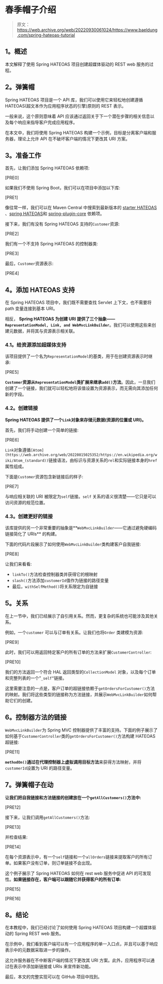 # 春季帽子介绍

> 原文：<https://web.archive.org/web/20220930061024/https://www.baeldung.com/spring-hateoas-tutorial>

## **1。概述**

本文解释了使用 Spring HATEOAS 项目创建超媒体驱动的 REST web 服务的过程。

## **2。弹簧帽**

Spring HATEOAS 项目是一个 API 库，我们可以使用它来轻松地创建遵循 HATEOAS(超文本作为应用程序状态的引擎)原则的 REST 表示。

一般来说，这个原则意味着 API 应该通过返回关于下一个潜在步骤的相关信息以及每个响应来指导客户完成应用程序。

在本文中，我们将使用 Spring HATEOAS 构建一个示例，目标是分离客户端和服务器，理论上允许 API 在不破坏客户端的情况下更改其 URI 方案。

## **3。准备工作**

首先，让我们添加 Spring HATEOAS 依赖项:

[PRE0]

如果我们不使用 Spring Boot，我们可以在项目中添加以下库:

[PRE1]

像往常一样，我们可以在 Maven Central 中搜索到最新版本的 [starter HATEOAS](https://web.archive.org/web/20220815025352/https://search.maven.org/search?q=a:spring-boot-starter-hateoas) 、[spring HATEOAS](https://web.archive.org/web/20220815025352/https://search.maven.org/search?q=a:spring-hateoas)和 [spring-plugin-core](https://web.archive.org/web/20220815025352/https://search.maven.org/search?q=a:spring-plugin-core) 依赖项。

接下来，我们有没有 Spring HATEOAS 支持的`Customer`资源:

[PRE2]

我们有一个不支持 Spring HATEOAS 的控制器类:

[PRE3]

最后，`Customer`资源表示:

[PRE4]

## **4。添加 HATEOAS 支持**

在 Spring HATEOAS 项目中，我们既不需要查找 Servlet 上下文，也不需要将 path 变量连接到基本 URI。

相反， **Spring HATEOAS 为创建 URI 提供了三个抽象——`RepresentationModel, Link, and WebMvcLinkBuilder`**。我们可以使用这些来创建元数据，并将其与资源表示相关联。

### **4.1。给资源添加超媒体支持**

该项目提供了一个名为`RepresentationModel`的基类，用于在创建资源表示时继承:

[PRE5]

**`Customer`资源从`RepresentationModel`类扩展来继承`add()`方法**。因此，一旦我们创建了一个链接，我们就可以轻松地将该值设置为资源表示，而无需向其添加任何新的字段。

### **4.2。创建链接**

**Spring HATEOAS 提供了一个`Link`对象来存储元数据(资源的位置或 URI)。**

首先，我们将手动创建一个简单的链接:

[PRE6]

`Link`对象遵循`[Atom](https://web.archive.org/web/20220815025352/https://en.wikipedia.org/wiki/Atom_(standard))`链接语法，由标识与资源关系的`rel`和实际链接本身的`href`属性组成。

下面是`Customer`资源包含新链接后的样子:

[PRE7]

与响应相关联的 URI 被限定为`self`链接。`self` 关系的语义很清楚——它只是可以访问资源的规范位置。

### **4.3。创建更好的链接**

该库提供的另一个非常重要的抽象是**`WebMvcLinkBuilder`——它通过避免硬编码链接简化了 URIs** 的构建。

下面的代码片段展示了如何使用`WebMvcLinkBuilder`类构建客户自我链接:

[PRE8]

让我们来看看:

*   `linkTo()`方法检查控制器类并获得它的根映射
*   `slash()`方法添加`customerId`值作为链接的路径变量
*   最后，`withSelfMethod()`将关系限定为自链接

## **5。关系**

在上一节中，我们已经展示了自引用关系。然而，更复杂的系统也可能涉及其他关系。

例如，一个`customer` 可以与订单有关系。让我们也将`Order` 类建模为资源:

[PRE9]

此时，我们可以用返回特定客户的所有订单的方法来扩展`CustomerController`:

[PRE10]

我们的方法返回一个符合 HAL 返回类型的`CollectionModel` 对象，以及每个订单和完整列表的一个“`_self”`链接。

这里需要注意的一点是，客户订单的超链接依赖于`getOrdersForCustomer()`方法的映射。我们将这些类型的链接称为方法链接，并展示`WebMvcLinkBuilder`如何帮助它们的创建。

## **6。控制器方法的链接**

`WebMvcLinkBuilder`为 Spring MVC 控制器提供了丰富的支持。下面的例子展示了如何基于`CustomerController`类的`getOrdersForCustomer()`方法构建 HATEOAS 超链接:

[PRE11]

**`methodOn()`通过在代理控制器上虚拟调用目标方法**来获得方法映射，并将`customerId`设置为 URI 的路径变量。

## **7。弹簧帽子在动**

**让我们把自我链接和方法链接的创建放在一个`getAllCustomers()`方法中:**

[PRE12]

接下来，让我们调用`getAllCustomers()`方法:

[PRE13]

并检查结果:

[PRE14]

在每个资源表示中，有一个`self`链接和一个`allOrders`链接来提取客户的所有订单。如果客户没有订单，则订单链接不会出现。

这个例子展示了 Spring HATEOAS 如何在 rest web 服务中促进 API 的可发现性。**如果链接存在，客户端可以跟随它并获得客户的所有订单:**

[PRE15]

[PRE16]

## **8。结论**

在本教程中，我们已经讨论了如何使用 Spring HATEOAS 项目构建一个超媒体驱动的 Spring REST web 服务。

在示例中，我们看到客户端可以有一个应用程序的单一入口点，并且可以基于响应表示中的元数据采取进一步的操作。

这允许服务器在不中断客户端的情况下更改其 URI 方案。此外，应用程序可以通过在表示中添加新链接或 URIs 来宣传新功能。

最后，本文的完整实现可以在 GitHub 项目中找到。